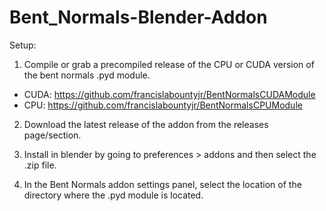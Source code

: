 # Bent_Normals-Blender-Addon

Setup:
 1. Compile or grab a precompiled release of the CPU or CUDA version of the bent normals .pyd module.
  - CUDA: https://github.com/francislabountyjr/BentNormalsCUDAModule
  - CPU: https://github.com/francislabountyjr/BentNormalsCPUModule

 2. Download the latest release of the addon from the releases page/section.

 3. Install in blender by going to preferences > addons and then select the .zip file.

 4. In the Bent Normals addon settings panel, select the location of the directory where the .pyd module is located.

